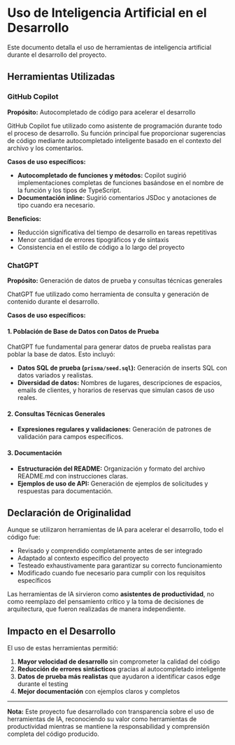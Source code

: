 # Uso de Inteligencia Artificial en el Desarrollo

Este documento detalla el uso de herramientas de inteligencia artificial durante el desarrollo del proyecto.

## Herramientas Utilizadas

### GitHub Copilot

**Propósito:** Autocompletado de código para acelerar el desarrollo

GitHub Copilot fue utilizado como asistente de programación durante todo el proceso de desarrollo. Su función principal fue proporcionar sugerencias de código mediante autocompletado inteligente basado en el contexto del archivo y los comentarios.

**Casos de uso específicos:**

- **Autocompletado de funciones y métodos:** Copilot sugirió implementaciones completas de funciones basándose en el nombre de la función y los tipos de TypeScript.
- **Documentación inline:** Sugirió comentarios JSDoc y anotaciones de tipo cuando era necesario.

**Beneficios:**

- Reducción significativa del tiempo de desarrollo en tareas repetitivas
- Menor cantidad de errores tipográficos y de sintaxis
- Consistencia en el estilo de código a lo largo del proyecto

### ChatGPT

**Propósito:** Generación de datos de prueba y consultas técnicas generales

ChatGPT fue utilizado como herramienta de consulta y generación de contenido durante el desarrollo.

**Casos de uso específicos:**

#### 1. Población de Base de Datos con Datos de Prueba

ChatGPT fue fundamental para generar datos de prueba realistas para poblar la base de datos. Esto incluyó:

- **Datos SQL de prueba (`prisma/seed.sql`):** Generación de inserts SQL con datos variados y realistas.
- **Diversidad de datos:** Nombres de lugares, descripciones de espacios, emails de clientes, y horarios de reservas que simulan casos de uso reales.

#### 2. Consultas Técnicas Generales

- **Expresiones regulares y validaciones:** Generación de patrones de validación para campos específicos.

#### 3. Documentación

- **Estructuración del README:** Organización y formato del archivo README.md con instrucciones claras.
- **Ejemplos de uso de API:** Generación de ejemplos de solicitudes y respuestas para documentación.

## Declaración de Originalidad

Aunque se utilizaron herramientas de IA para acelerar el desarrollo, todo el código fue:

- Revisado y comprendido completamente antes de ser integrado
- Adaptado al contexto específico del proyecto
- Testeado exhaustivamente para garantizar su correcto funcionamiento
- Modificado cuando fue necesario para cumplir con los requisitos específicos

Las herramientas de IA sirvieron como **asistentes de productividad**, no como reemplazo del pensamiento crítico y la toma de decisiones de arquitectura, que fueron realizadas de manera independiente.

## Impacto en el Desarrollo

El uso de estas herramientas permitió:

1. **Mayor velocidad de desarrollo** sin comprometer la calidad del código
2. **Reducción de errores sintácticos** gracias al autocompletado inteligente
3. **Datos de prueba más realistas** que ayudaron a identificar casos edge durante el testing
4. **Mejor documentación** con ejemplos claros y completos

---

**Nota:** Este proyecto fue desarrollado con transparencia sobre el uso de herramientas de IA, reconociendo su valor como herramientas de productividad mientras se mantiene la responsabilidad y comprensión completa del código producido.
